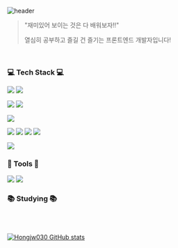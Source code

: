 ![header](https://capsule-render.vercel.app/api?type=Rect&color=0:38bdae,50:70a5fd&height=300&text=Hongjw030_World🤔!&fontColor=ffffff&fontSize=55&fontAlignY=50)

> "재미있어 보이는 것은 다 배워보자!!"
> 
> 열심히 공부하고 즐길 건 즐기는 프론트엔드 개발자입니다!

<br />

### 💻 Tech Stack 💻

<img src="https://img.shields.io/badge/typescript-3178C6?style=for-the-badge&logo=typescript&logoColor=white"> <img src="https://img.shields.io/badge/javascript-F7DF1E?style=for-the-badge&logo=javascript&logoColor=white">
 
<img src="https://img.shields.io/badge/nextjs-000000?style=for-the-badge&logo=next.js&logoColor=white"> <img src="https://img.shields.io/badge/react-61DAFB?style=for-the-badge&logo=react&logoColor=white">

<img src="https://img.shields.io/badge/reactquery-FF4154?style=for-the-badge&logo=reactquery&logoColor=white"> 

 <img src="https://img.shields.io/badge/sass-cc6699?style=for-the-badge&logo=sass&logoColor=white"> <img src="https://img.shields.io/badge/styled_components-DB7093?style=for-the-badge&logo=styledcomponents&logoColor=white"> <img src="https://img.shields.io/badge/tailwind-06B6D4?style=for-the-badge&logo=tailwindcss&logoColor=white"> <img src="https://img.shields.io/badge/Mui-007FFF?style=for-the-badge&logo=MUI&logoColor=white">

 <img src="https://img.shields.io/badge/mysql-4479A1?style=for-the-badge&logo=mysql&logoColor=white">

### 🔨 Tools 🔨
<img src="https://img.shields.io/badge/git-F05032?style=for-the-badge&logo=git&logoColor=white"> <img src="https://img.shields.io/badge/github-181717?style=for-the-badge&logo=github&logoColor=white">

### 📚 Studying 📚


<br />
<br />




[![Hongjw030 GitHub stats](https://github-readme-stats.vercel.app/api?username=Hongjw030&show_icons=true&theme=tokyonight)](https://github.com/Hongjw030/github-readme-stats)



<!--
**Hongjw030/Hongjw030** is a ✨ _special_ ✨ repository because its `README.md` (this file) appears on your GitHub profile.

Here are some ideas to get you started:

- 🔭 I’m currently working on ...
- 🌱 I’m currently learning ...
- 👯 I’m looking to collaborate on ...
- 🤔 I’m looking for help with ...
- 💬 Ask me about ...
- 📫 How to reach me: ...
- 😄 Pronouns: ...
- ⚡ Fun fact: ...
-->

